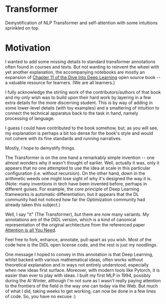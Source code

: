 # Transformer

Demystification of NLP Transformer and self-attention with some intuitions sprinkled on top.

# Motivation

I wanted to add some missing details to standard transformer annotations often found in courses and texts. But not wanting to reinvent the wheel with yet another explanation, the accompanying notebooks are mostly an expansion of [Chapter 11 of the Dive Into Deep Learning](https://d2l.ai/chapter_attention-mechanisms-and-transformers/index.html) open source book -- a valuable resource for learners. (We are all learners.)

I fully acknowledge the stirling work of the contributors/authors of that book and my only wish was to build upon their hard work by layering in a few extra details for the more discerning student. This is by way of adding in some lower-level details (with toy examples) and a smattering of intuition to connect the technical apparatus back to the task in hand, namely processing of language.

I guess I could have contributed to the book somehow, but, as you will see, my explanation is perhaps a bit too dense for the book's style and would not cohere with its fine standards and running narratives.

Mostly, I hope to demystify things.

The Transformer is on the one hand a remarkably simple invention -- one almost wonders why it wasn't thought of earlier. Well, actually it was, only it appears that no one attempted to use the idea at scale in this particular configuration (i.e. without recursion). On the other hand, down in the arithmetic weeds one might lose sight of why it's designed the way it is. (Note: many inventions in tech have been invented before, perhaps in different guises. For example, the core principle of Deep Learning frameworks is automatic differentiation, but it appears that the DL community had not noticed how far the Optimization community had already taken this subject.)

Well, I say "it" (The Transformer), but there are now many variants. My annotations are of the DIDL version, which is a kind of canonical representation of the original architecture from the referenced paper [Attention is all You Need](https://d2l.ai/chapter_references/zreferences.html#id297).

Feel free to fork, enhance, annotate, pull-apart as you wish.
Most of the code here is the DIDL open license code, and the rest is just my noodlings.

One message I hoped to convey in this annotation is that Deep Learning, whilst backed with various mathematical ideas, often works without theoretical explanation and in ways not entirely understood, especially when new ideas first surface. Moreover, with modern tools like Pytorch, it is easier than ever to play with ideas. I built my first MLP in 1994, possibly during the AI Winter, although I'm not sure as I wasn't really paying attention to the frontiers of the field in the way one can today via the Web. But much of what I did, taking weeks to get working, can now be done in a few lines of code. So, you have no excuse :)
